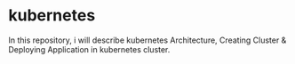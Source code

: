 # kubernetes
In this repository, i will describe kubernetes Architecture, Creating Cluster &amp; Deploying Application in kubernetes cluster.
